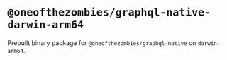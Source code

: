 # `@oneofthezombies/graphql-native-darwin-arm64`

Prebuilt binary package for `@oneofthezombies/graphql-native` on `darwin-arm64`.

